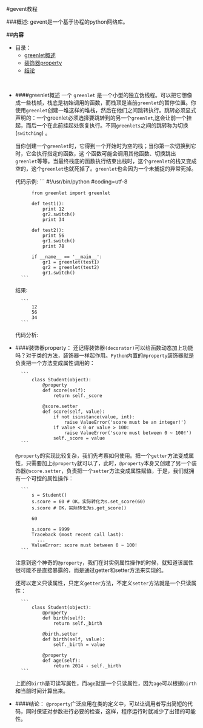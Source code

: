 #gevent教程

###概述:
gevent是一个基于协程的python网络库。


##**内容**

* 目录：
    * [greenlet概述](#user-content-greenlet概述)
    * [装饰器property](#user-content-装饰器property)
    * [结论](#user-content-结论)

<br>


* ####greenlet概述
    一个 `greenlet` 是一个小型的独立伪线程。可以把它想像成一些栈帧，栈底是初始调用的函数，而栈顶是当前`greenlet`的暂停位置。你使用`greenlet`创建一堆这样的堆栈，然后在他们之间跳转执行。跳转必须显式声明的：一个greenlet必须选择要跳转到的另一个`greenlet`,这会让前一个挂起，而后一个在此前挂起处恢复执行。不同`greenlets`之间的跳转称为切换(`switching`) 。
    
    当你创建一个`greenlet`时，它得到一个开始时为空的栈；当你第一次切换到它时，它会执行指定的函数，这 个函数可能会调用其他函数、切换跳出`greenlet`等等。当最终栈底的函数执行结束出栈时，这个`greenlet`的栈又变成空的，这个`greenlet`也就死掉了。`greenlet`也会因为一个未捕捉的异常死掉。
    
    代码示例:
        ```
            #!/usr/bin/python
            #coding=utf-8

            from greenlet import greenlet

            def test1():
                print 12
                gr2.switch()
                print 34

            def test2():
                print 56
                gr1.switch()
                print 78

            if __name__ == '__main__':
                gr1 = greenlet(test1)
                gr2 = greenlet(test2)
                gr1.switch()
        ```

    结果:

        ```
            12
            56
            34
        ```

    代码分析:



    



* ####装饰器property：
    还记得装饰器`(decorator)`可以给函数动态加上功能吗？对于类的方法，装饰器一样起作用。`Python`内置的`@property`装饰器就是负责把一个方法变成属性调用的：

        ```
            class Student(object):
                @property
                def score(self):
                    return self._score

                @score.setter
                def score(self, value):
                    if not isinstance(value, int):
                        raise ValueError('score must be an integer!')
                    if value < 0 or value > 100:
                        raise ValueError('score must between 0 ~ 100!')
                    self._score = value
        ```

    `@property`的实现比较复杂，我们先考察如何使用。把一个`getter`方法变成属性，只需要加上`@property`就可以了，此时，`@property`本身又创建了另一个装饰器`@score.setter`，负责把一个`setter`方法变成属性赋值，于是，我们就拥有一个可控的属性操作：

        ```
            s = Student()
            s.score = 60 # OK，实际转化为s.set_score(60)
            s.score # OK，实际转化为s.get_score()
            
            60
            
            s.score = 9999
            Traceback (most recent call last):
              ...
            ValueError: score must between 0 ~ 100!
        ```

    注意到这个神奇的`@property`，我们在对实例属性操作的时候，就知道该属性很可能不是直接暴露的，而是通过getter和setter方法来实现的。

    还可以定义只读属性，只定义`getter`方法，不定义`setter`方法就是一个只读属性：

        ```
            class Student(object):
                @property
                def birth(self):
                    return self._birth

                @birth.setter
                def birth(self, value):
                    self._birth = value

                @property
                def age(self):
                    return 2014 - self._birth
        ```
        
    上面的`birth`是可读写属性，而`age`就是一个只读属性，因为`age`可以根据`birth`和当前时间计算出来。


* ####结论：
    `@property`广泛应用在类的定义中，可以让调用者写出简短的代码，同时保证对参数进行必要的检查，这样，程序运行时就减少了出错的可能性。

